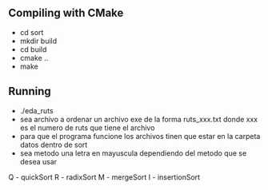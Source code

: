 
## Compiling with CMake 
- cd sort
- mkdir build 
- cd build
- cmake .. 
- make  

## Running
- ./eda_ruts <archivoAOrdenar> <metodo>
- sea archivo a ordenar un archivo exe de la forma ruts_xxx.txt donde xxx es el numero de ruts que tiene el archivo
- para que el programa funcione los archivos tinen que estar en la carpeta datos dentro de sort
- sea metodo una letra en mayuscula dependiendo del metodo que se desea usar

Q - quickSort
R - radixSort
M - mergeSort
I - insertionSort


